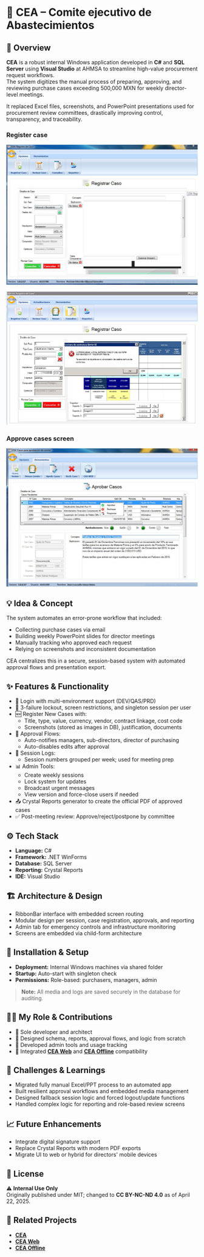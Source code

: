 
# 🧾 CEA – Comite ejecutivo de Abastecimientos

## 🧭 Overview
**CEA** is a robust internal Windows application developed in **C#** and **SQL Server** using **Visual Studio** at AHMSA to streamline high-value procurement request workflows.  
The system digitizes the manual process of preparing, approving, and reviewing purchase cases exceeding 500,000 MXN for weekly director-level meetings.

It replaced Excel files, screenshots, and PowerPoint presentations used for procurement review committees, drastically improving control, transparency, and traceability.

### Register case
![Screenshot](./assets/4.png)

![Screenshot](./assets/13.jpg)

### Approve cases screen
![Screenshot](./assets/2.png)

## 💡 Idea & Concept
The system automates an error-prone workflow that included:
- Collecting purchase cases via email
- Building weekly PowerPoint slides for director meetings
- Manually tracking who approved each request
- Relying on screenshots and inconsistent documentation

CEA centralizes this in a secure, session-based system with automated approval flows and presentation export.

## ✨ Features & Functionality
- 🔐 Login with multi-environment support (DEV/QAS/PRD)
- 🚫 3-failure lockout, screen restrictions, and singleton session per user
- 🆕 Register New Cases with:
  - Title, type, value, currency, vendor, contract linkage, cost code
  - Screenshots (stored as images in DB), justification, documents
- 🔁 Approval Flows:
  - Auto-notifies managers, sub-directors, director of purchasing
  - Auto-disables edits after approval
- 🧾 Session Logs:
  - Session numbers grouped per week; used for meeting prep
- 📊 Admin Tools:
  - Create weekly sessions
  - Lock system for updates
  - Broadcast urgent messages
  - View version and force-close users if needed
- 📤 Crystal Reports generator to create the official PDF of approved cases
- ✅ Post-meeting review: Approve/reject/postpone by committee

## ⚙️ Tech Stack
- **Language:** C#
- **Framework:** .NET WinForms
- **Database:** SQL Server
- **Reporting:** Crystal Reports
- **IDE:** Visual Studio

## 🏗 Architecture & Design
- RibbonBar interface with embedded screen routing
- Modular design per session, case registration, approvals, and reporting
- Admin tab for emergency controls and infrastructure monitoring
- Screens are embedded via child-form architecture

## 🚀 Installation & Setup
- **Deployment:** Internal Windows machines via shared folder
- **Startup:** Auto-start with singleton check
- **Permissions:** Role-based: purchasers, managers, admin

> **Note:** All media and logs are saved securely in the database for auditing.

## 🧑‍💻 My Role & Contributions
- 💼 Sole developer and architect
- 🧱 Designed schema, reports, approval flows, and logic from scratch
- 🧠 Developed admin tools and usage tracking
- 🔄 Integrated **[CEA Web](https://github.com/HermiloOrtega/CEA-Web)** and **[CEA Offline](https://github.com/HermiloOrtega/CEA-Offline)** compatibility

## 🧗 Challenges & Learnings
- Migrated fully manual Excel/PPT process to an automated app
- Built resilient approval workflows and embedded media management
- Designed fallback session logic and forced logout/update functions
- Handled complex logic for reporting and role-based review screens

## 📈 Future Enhancements
- Integrate digital signature support
- Replace Crystal Reports with modern PDF exports
- Migrate UI to web or hybrid for directors' mobile devices

## 🪪 License
⚠️ **Internal Use Only**  
Originally published under MIT; changed to **CC BY-NC-ND 4.0** as of April 22, 2025.

## 🔗 Related Projects
- **[CEA](https://github.com/HermiloOrtega/CEA)**
- **[CEA Web](https://github.com/HermiloOrtega/CEA-Web)**
- **[CEA Offline](https://github.com/HermiloOrtega/CEA-Offline)**